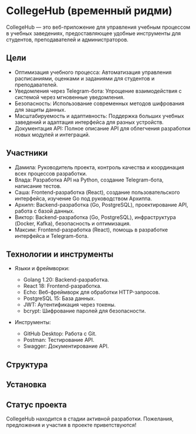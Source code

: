 # CollegeHub (временный ридми)

CollegeHub — это веб-приложение для управления учебным процессом в учебных заведениях, предоставляющее удобные инструменты для студентов, преподавателей и администраторов. 

## Цели

- Оптимизация учебного процесса: Автоматизация управления расписаниями, оценками и заданиями для студентов и преподавателей.
- Уведомления через Telegram-бота: Упрощение взаимодействия с системой через мгновенные уведомления.
- Безопасность: Использование современных методов шифрования для защиты данных.
- Масштабируемость и адаптивность: Поддержка больших учебных заведений и адаптация интерфейса для разных устройств.
- Документация API: Полное описание API для облегчения разработки новых модулей и интеграций.

## Участники

- Дамила: Руководитель проекта, контроль качества и координация всех процессов разработки.
- Влада: Разработка API на Python, создание Telegram-бота, написание тестов.
- Саша: Frontend-разработка (React), создание пользовательского интерфейса, изучение Go под руководством Архиппа.
- Архипп: Backend-разработка (Go, PostgreSQL), проектирование API, работа с базой данных.
- Виктор: Backend-разработка (Go, PostgreSQL), инфраструктура (Docker, Kafka), безопасность и оптимизация.
- Максим: Frontend-разработка (React), помощь в разработке интерфейса и Telegram-бота.

## Технологии и инструменты

- Языки и фреймворки:
  - Golang 1.20: Backend-разработка.
  - React 18: Frontend-разработка.
  - Echo: Веб-фреймворк для обработки HTTP-запросов.
  - PostgreSQL 15: База данных.
  - JWT: Аутентификация через токены.
  - bcrypt: Шифрование паролей для безопасности.
  
- Инструменты:
  - GitHub Desktop: Работа с Git.
  - Postman: Тестирование API.
  - Swagger: Документирование API.

## Структура

## Установка

## Статус проекта
CollegeHub находится в стадии активной разработки.
Пожелания, предложения и участия в проекте приветствуются!



